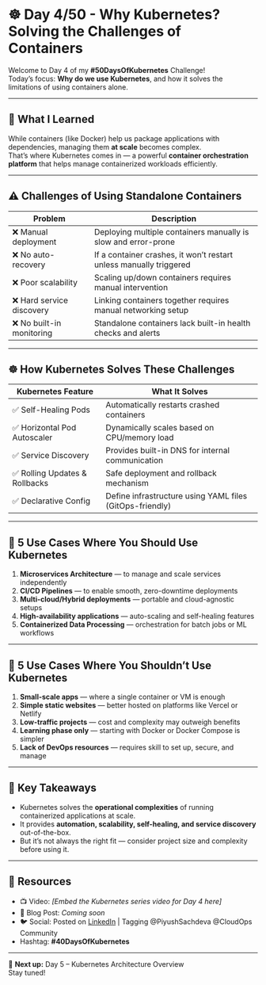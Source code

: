 # ☸️ Day 4/50 - Why Kubernetes? Solving the Challenges of Containers

Welcome to Day 4 of my **#50DaysOfKubernetes** Challenge!  
Today’s focus: **Why do we use Kubernetes**, and how it solves the limitations of using containers alone.

---

## 📘 What I Learned

While containers (like Docker) help us package applications with dependencies, managing them **at scale** becomes complex.  
That’s where Kubernetes comes in — a powerful **container orchestration platform** that helps manage containerized workloads efficiently.

---

## ⚠️ Challenges of Using Standalone Containers

| Problem | Description |
|--------|-------------|
| ❌ Manual deployment | Deploying multiple containers manually is slow and error-prone |
| ❌ No auto-recovery | If a container crashes, it won’t restart unless manually triggered |
| ❌ Poor scalability | Scaling up/down containers requires manual intervention |
| ❌ Hard service discovery | Linking containers together requires manual networking setup |
| ❌ No built-in monitoring | Standalone containers lack built-in health checks and alerts |

---

## ☸️ How Kubernetes Solves These Challenges

| Kubernetes Feature | What It Solves |
|--------------------|----------------|
| ✅ Self-Healing Pods | Automatically restarts crashed containers |
| ✅ Horizontal Pod Autoscaler | Dynamically scales based on CPU/memory load |
| ✅ Service Discovery | Provides built-in DNS for internal communication |
| ✅ Rolling Updates & Rollbacks | Safe deployment and rollback mechanism |
| ✅ Declarative Config | Define infrastructure using YAML files (GitOps-friendly) |

---

## 🚀 5 Use Cases Where You Should Use Kubernetes

1. **Microservices Architecture** — to manage and scale services independently  
2. **CI/CD Pipelines** — to enable smooth, zero-downtime deployments  
3. **Multi-cloud/Hybrid deployments** — portable and cloud-agnostic setups  
4. **High-availability applications** — auto-scaling and self-healing features  
5. **Containerized Data Processing** — orchestration for batch jobs or ML workflows  

---

## 🛑 5 Use Cases Where You Shouldn’t Use Kubernetes

1. **Small-scale apps** — where a single container or VM is enough  
2. **Simple static websites** — better hosted on platforms like Vercel or Netlify  
3. **Low-traffic projects** — cost and complexity may outweigh benefits  
4. **Learning phase only** — starting with Docker or Docker Compose is simpler  
5. **Lack of DevOps resources** — requires skill to set up, secure, and manage  

---

## 📝 Key Takeaways

- Kubernetes solves the **operational complexities** of running containerized applications at scale.
- It provides **automation, scalability, self-healing, and service discovery** out-of-the-box.
- But it’s not always the right fit — consider project size and complexity before using it.

---

## 🔗 Resources

- 📺 Video: *[Embed the Kubernetes series video for Day 4 here]*  
- 📖 Blog Post: *Coming soon*  
- 🐦 Social: Posted on [LinkedIn](#) | Tagging @PiyushSachdeva @CloudOps Community  
- Hashtag: **#40DaysOfKubernetes**

---

📌 **Next up:** Day 5 – Kubernetes Architecture Overview  
Stay tuned!
